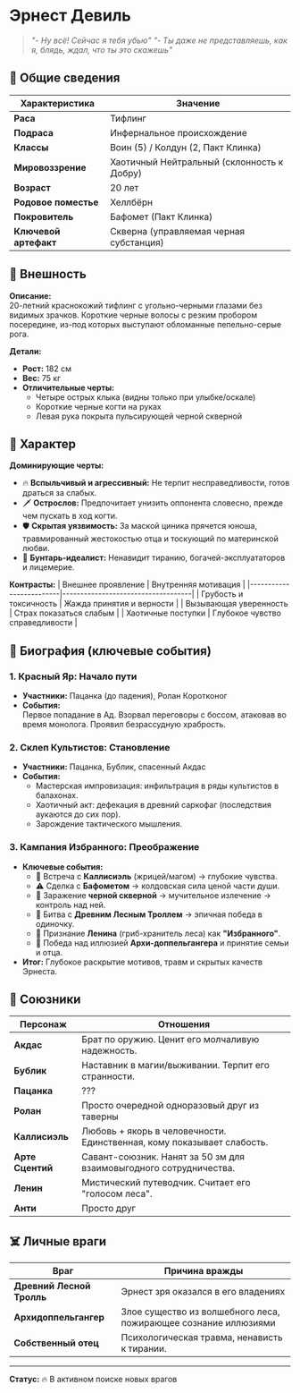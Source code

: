 # Эрнест Девиль

> *"- Ну всё! Сейчас я тебя убью"*
>  *"- Ты даже не представляешь, как я, блядь, ждал, что ты это скажешь"*

## 📌 Общие сведения

| Характеристика       | Значение                                  |
|----------------------|-------------------------------------------|
| **Раса**             | Тифлинг                                   |
| **Подраса**          | Инфернальное происхождение                |
| **Классы**           | Воин (5) / Колдун (2, Пакт Клинка)        |
| **Мировоззрение**    | Хаотичный Нейтральный (склонность к Добру)|
| **Возраст**          | 20 лет                                    |
| **Родовое поместье** | Хеллбёрн                                  |
| **Покровитель**      | Бафомет (Пакт Клинка)                     |
| **Ключевой артефакт**| Скверна (управляемая черная субстанция)   |

## 👤 Внешность

**Описание:**  
20-летний краснокожий тифлинг с угольно-черными глазами без видимых зрачков. Короткие черные волосы с резким пробором посередине, из-под которых выступают обломанные пепельно-серые рога.

**Детали:**
- **Рост:** 182 см
- **Вес:** 75 кг
- **Отличительные черты:**
  - Четыре острых клыка (видны только при улыбке/оскале)
  - Короткие черные когти на руках
  - Левая рука покрыта пульсирующей черной скверной

## 💢 Характер

**Доминирующие черты:**
- 🔥 **Вспыльчивый и агрессивный:** Не терпит несправедливости, готов драться за слабых.
- 🗡️ **Острослов:** Предпочитает унизить оппонента словесно, прежде чем пускать в ход когти.
- 🛡️ **Скрытая уязвимость:** За маской циника прячется юноша, травмированный жестокостью отца и тоскующий по материнской любви.
- 🌱 **Бунтарь-идеалист:** Ненавидит тиранию, богачей-эксплуататоров и лицемерие.

**Контрасты:**
| Внешнее проявление      | Внутренняя мотивация               |
|-------------------------|------------------------------------|
| Грубость и токсичность  | Жажда принятия и верности          |
| Вызывающая уверенность  | Страх показаться слабым            |
| Хаотичные поступки      | Глубокое чувство справедливости    |

## 📜 Биография (ключевые события)

### 1. Красный Яр: Начало пути
- **Участники:** Пацанка (до падения), Ролан Коротконог
- **События:**  
  Первое попадание в Ад. Взорвал переговоры с боссом, атаковав во время монолога. Проявил безрассудную храбрость.

### 2. Склеп Культистов: Становление
- **Участники:** Пацанка, Бублик, спасенный Акдас
- **События:**  
  - Мастерская импровизация: инфильтрация в ряды культистов в балахонах.  
  - Хаотичный акт: дефекация в древний саркофаг (последствия аукаются до сих пор).  
  - Зарождение тактического мышления.

### 3. Кампания Избранного: Преображение
- **Ключевые события:**  
  - 💞 Встреча с **Каллисиэль** (жрицей/магом) → глубокие чувства.  
  - ⚠️ Сделка с **Бафометом** → колдовская сила ценой части души.  
  - 🖤 Заражение **черной скверной** → мучительное излечение → контроль над ней.  
  - 🌳 Битва с **Древним Лесным Троллем** → эпичная победа в одиночку.  
  - 🍄 Признание **Ленина** (гриб-хранитель леса) как **"Избранного"**.  
  - 💫 Победа над иллюзией **Архи-доппельгангера** и принятие семьи и отца.
- **Итог:** Глубокое раскрытие мотивов, травм и скрытых качеств Эрнеста.

## 🤝 Союзники

| Персонаж          | Отношения                                                                 |
|-------------------|---------------------------------------------------------------------------|
| **Акдас**         | Брат по оружию. Ценит его молчаливую надежность.                          |
| **Бублик**        | Наставник в магии/выживании. Терпит его странности.                       |
| **Пацанка**       | ???                                                                       |
| **Ролан**         | Просто очередной одноразовый друг из таверны                              |
| **Каллисиэль**    | Любовь + якорь в человечности. Единственная, кому показывает слабость.    |
| **Арте Сцентий**  | Савант-союзник. Нанят за 50 зм для взаимовыгодного сотрудничества.        |                             
| **Ленин**         | Мистический путеводчик. Считает его "голосом леса".                       |
| **Анти**          | Просто друг                                                               |

## ☠️ Личные враги

| Враг                      | Причина вражды                                                  |
|---------------------------|-----------------------------------------------------------------|
| **Древний Лесной Тролль** | Эрнест зря оказался в его владениях                             |
| **Архидоппельгангер**     | Злое существо из волшебного леса, пожирающее сознание иллюзиями |
| **Собственный отец**      | Психологическая травма, ненависть к тирании.                    |

---
**Статус:** 🔥 В активном поиске новых врагов